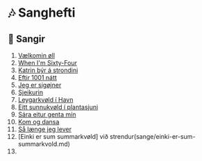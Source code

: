 # 🎶 Sanghefti

## 📜 Sangir

1. [Vælkomin øll](sange/vaelkomin.md)  
2. [When I'm Sixty-Four](sange/when_im_64.md)  
3. [Katrin býr á strondini](sange/katrin.md)
4. [Eftir 1001 nátt](sange/eftir_1001_natt.md)
5. [Jeg er sigøjner](sange/15_jeg_er_sigojner.md)
6. [Sjeikurin](sange/sjeikurin.md)
6. [Leygarkvøld í Havn](sange/leygarkvold.md)
7. [Eitt sunnukvøld í plantasjuni](sange/sunnukvold.md)
8. [Sára eitur genta mín](sange/sara.md)
9. [Kom og dansa](sange/kom_og_dansa.md)
10.  [Så længe jeg lever](sange/sa-laenge-jeg-lever.md)
11.  [Einki er sum summarkvøld] við strendur(sange/einki-er-sum-summarkvold.md)
12. 


